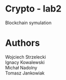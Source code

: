 #  Crypto - lab2
Blockchain symulation

# Authors

Wojciech Strzelecki \
Ignacy Kowalewski \
Michał Nadolny \
Tomasz Jankowiak
